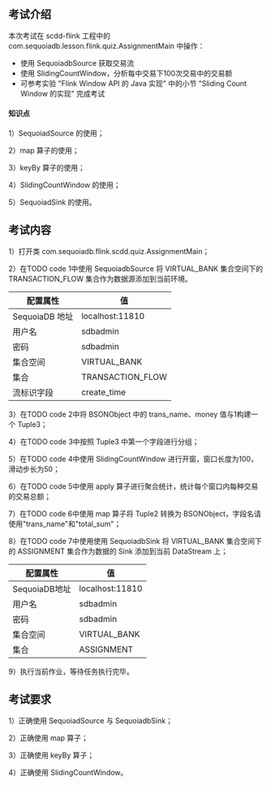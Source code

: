 ## 考试介绍

本次考试在 scdd-flink 工程中的 com.sequoiadb.lesson.flink.quiz.AssignmentMain 中操作：

- 使用 SequoiadbSource 获取交易流
- 使用 SlidingCountWindow，分析每中交易下100次交易中的交易额
- 可参考实验 "Flink Window API 的 Java 实现" 中的小节 "Sliding Count Window 的实现" 完成考试

#### 知识点

1）SequoiadSource 的使用；

2）map 算子的使用；

3）keyBy 算子的使用；

4）SlidingCountWindow 的使用；

5）SequoiadSink 的使用。

## 考试内容

1）打开类 com.sequoiadb.flink.scdd.quiz.AssignmentMain；

2）在TODO code 1中使用 SequoiadbSource 将 VIRTUAL_BANK 集合空间下的 TRANSACTION_FLOW 集合作为数据源添加到当前环境。

| 配置属性       | 值               |
| -------------- | ---------------- |
| SequoiaDB 地址 | localhost:11810  |
| 用户名         | sdbadmin         |
| 密码           | sdbadmin         |
| 集合空间       | VIRTUAL_BANK     |
| 集合           | TRANSACTION_FLOW |
| 流标识字段     | create_time      |

3）在TODO code 2中将 BSONObject 中的 trans_name、money 值与1构建一个 Tuple3；

4）在TODO code 3中按照 Tuple3 中第一个字段进行分组；

5）在TODO code 4中使用 SlidingCountWindow 进行开窗，窗口长度为100，滑动步长为50；

6）在TODO code 5中使用 apply 算子进行聚合统计，统计每个窗口内每种交易的交易总额；

7）在TODO code 6中使用 map 算子将 Tuple2 转换为 BSONObject，字段名请使用"trans_name"和"total_sum"；

8）在TODO code 7中使用使用 SequoiadbSink 将 VIRTUAL_BANK 集合空间下的 ASSIGNMENT 集合作为数据的 Sink 添加到当前 DataStream 上；

| 配置属性      | 值              |
| ------------- | --------------- |
| SequoiaDB地址 | localhost:11810 |
| 用户名        | sdbadmin        |
| 密码          | sdbadmin        |
| 集合空间      | VIRTUAL_BANK    |
| 集合          | ASSIGNMENT      |

9）执行当前作业，等待任务执行完毕。

## 考试要求

1）正确使用 SequoiadSource 与 SequoiadbSink；

2）正确使用 map 算子；

3）正确使用 keyBy 算子；

4）正确使用 SlidingCountWindow。

